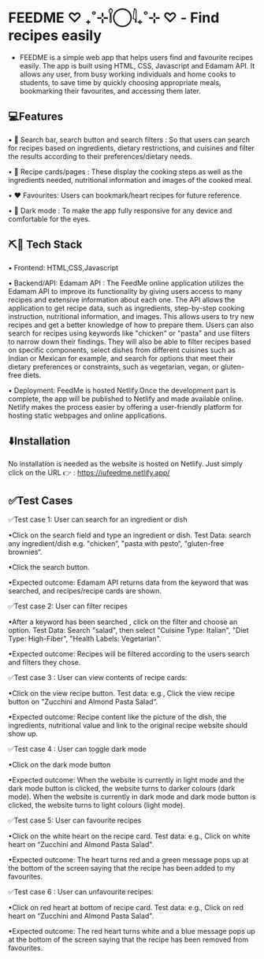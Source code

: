 # FEEDME ♡ ₊˚⊹𓌉◯𓇋₊˚⊹ ♡ - Find recipes easily
- FEEDME is a simple web app that helps users find and favourite recipes easily. The app is built using HTML, CSS, Javascript and Edamam API. It allows any user, from busy working individuals and  home cooks to students, to save time by quickly choosing appropriate meals, bookmarking their favourites, and accessing them later. 


## 💻Features
•	🔎 Search bar, search button and search filters : So that users can search for recipes based on ingredients, dietary restrictions, and cuisines and filter the results according to their preferences/dietary needs.

•	🍴 Recipe cards/pages : These display the cooking steps as well as the ingredients needed, nutritional information and images of the cooked meal.

•	❤️ Favourites: Users can bookmark/heart recipes for future reference.

•	🌙 Dark mode : To make the app fully responsive for any device and comfortable for the eyes.

## ⛏️🔨 Tech Stack 
•	Frontend: HTML,CSS,Javascript

•	Backend/API: Edamam API : The FeedMe online application utilizes the Edamam API to improve its functionality by giving users access to many recipes and extensive information about each one. The API allows the application to get recipe data, such as ingredients, step-by-step cooking instruction, nutritional information, and images.  This allows users to try new recipes and get a better knowledge of how to prepare them. Users can also search for recipes using keywords like "chicken" or "pasta" and use filters to narrow down their findings.  They will also be able to filter recipes based on specific components, select dishes from different cuisines such as Indian or Mexican for example, and search for options that meet their dietary preferences or constraints, such as vegetarian, vegan, or gluten-free diets.

•	Deployment:  FeedMe is hosted Netlify.Once the development part is complete, the app will be published to Netlify and made available online.  Netlify makes the process easier by offering a user-friendly platform for hosting static webpages and online applications.


## ⬇️Installation
No installation is needed as the website is hosted on Netlify. 
Just simply click on the URL 👉 : https://iufeedme.netlify.app/

## ✅Test Cases
✅Test case 1: User can search for an ingredient or dish

•Click on the search field and type an ingredient or dish. Test Data: search any ingredient/dish e.g. "chicken“, "pasta with pesto“, "gluten-free brownies“.

 •Click the search button.
 
•Expected outcome: Edamam API returns data from the keyword that was searched, and recipes/recipe cards are shown.

 ✅Test case 2: User can filter recipes      
 
  •After a keyword has been searched , click on the filter and choose an option. Test Data: Search "salad", then select "Cuisine Type: Italian", "Diet Type: High-Fiber", "Health Labels: Vegetarian".
  
•Expected outcome: Recipes will be filtered according to the users search and filters they chose.

✅Test case 3 : User can view contents of recipe cards:

•Click on the view recipe button. Test data: e.g., Click the view recipe button on "Zucchini and Almond Pasta Salad“.

•Expected outcome: Recipe content like the picture of the dish, the ingredients, nutritional value and link to the original recipe website should show up.

✅Test case 4 : User can toggle dark mode

•Click on the dark mode button

•Expected outcome: When the website is currently in light mode and the dark mode button is clicked, the website turns to darker colours (dark mode). When the website is currently in dark mode and dark mode button is clicked, the website turns to light colours (light mode).

✅Test case 5: User can favourite recipes

•Click on the white heart on the recipe card. Test data: e.g.,  Click on white heart on “Zucchini and Almond Pasta Salad".

•Expected outcome: The heart turns red and a green message pops up at the bottom of the screen saying that the recipe has been added to my favourites.

✅Test case 6 : User can unfavourite recipes:

•Click on red heart at bottom of recipe card. Test data: e.g.,  Click on red heart on “Zucchini and Almond Pasta Salad".

•Expected outcome: The red heart turns white and a blue message pops up at the bottom of the screen saying that the recipe has been removed from favourites.



